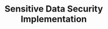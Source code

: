 ---
# src/content/portfolio/data-security-implementation.md
title: "Sensitive Data Security Implementation"
description: "Design and implementation of secure systems for managing sensitive and personal data utilizing modern technology"
keywords: "Data Security, Personal Data Protection, Sensitive Information, Security Implementation, Privacy, Compliance, Data Management, Anthony Trivisano"
client: "Siskinds LLP"
timeline: "2018-2023"
role: "Senior Programmer Analyst"
technologies: ["Data Encryption", "Access Controls", "Secure API Design", "Authentication", "Compliance", "Laravel", "Secure Development"]
category: "Security Implementation"
summary: "Designed and implemented comprehensive security measures for managing sensitive and personal data, ensuring regulatory compliance while maintaining system usability and enabling efficient business operations."
featuredImage: "/images/portfolio/data-security.jpg"

# Challenge section
challengeIntroduction: "The organization handled highly sensitive personal data that required robust security measures to protect client privacy and ensure compliance with relevant regulations, while still enabling efficient business operations."
challenges: [
  "Need to secure highly sensitive personal and legal information throughout its lifecycle",
  "Balancing stringent security requirements with system usability and workflow efficiency",
  "Ensuring compliance with relevant data protection regulations and legal requirements",
  "Managing secure data transfer between internal systems and external platforms",
  "Implementing appropriate access controls based on role and need-to-know principles",
  "Maintaining comprehensive audit trails for all access to and modifications of sensitive data"
]

# Solution section
solutionIntroduction: "I designed and implemented multi-layered security solutions that protected sensitive data through its entire lifecycle while enabling necessary business operations and maintaining regulatory compliance."
solution: [
  {
    title: "Secure System Architecture",
    description: "Designed system architectures with security as a foundational principle, incorporating defense-in-depth strategies. Implemented secure network segregation, comprehensive encryption, and controlled access points to protect sensitive data."
  },
  {
    title: "Authentication & Authorization Framework",
    description: "Developed robust authentication mechanisms with multi-factor options for sensitive operations. Implemented granular role-based access controls that restricted data access based on legitimate business need while maintaining audit trails of all access events."
  },
  {
    title: "Data Protection Implementation",
    description: "Implemented comprehensive data protection measures including field-level encryption for sensitive information, secure data transmission protocols, and appropriate data minimization practices to reduce risk exposure."
  },
  {
    title: "Secure Integration Methods",
    description: "Created secure integration patterns for exchanging data between systems while maintaining security integrity. Implemented tokenization, secure API gateways, and encrypted transmission channels to protect data during transfer."
  }
]

# Development Process
process: [
  {
    title: "Security Requirements Analysis",
    description: "Conducted thorough analysis of security requirements based on data sensitivity, regulatory obligations, and business needs. Performed threat modeling to identify potential vulnerabilities and determine appropriate security controls."
  },
  {
    title: "Security Architecture Design",
    description: "Designed comprehensive security architectures that addressed identified risks while supporting business operations. Created detailed specifications for authentication, authorization, encryption, and secure data handling."
  },
  {
    title: "Secure Development Practices",
    description: "Implemented secure coding practices throughout the development lifecycle. Conducted regular code reviews with security focus, performed static and dynamic security testing, and addressed vulnerabilities proactively."
  },
  {
    title: "Security Testing & Validation",
    description: "Performed extensive security testing including penetration testing, vulnerability scanning, and security control validation. Conducted scenario-based testing to ensure security measures were effective under various conditions."
  },
  {
    title: "Security Monitoring Implementation",
    description: "Established comprehensive security monitoring including access logs, activity auditing, and anomaly detection. Created incident response procedures to address potential security events quickly and effectively."
  }
]

# Results metrics
metrics: [
  {
    value: "100%",
    label: "Compliance with data protection requirements"
  },
  {
    value: "0",
    label: "Security breaches or unauthorized access incidents"
  },
  {
    value: "95%",
    label: "User satisfaction with secure system usability"
  }
]

# Technical highlights
technical: [
  {
    title: "Multi-layered Encryption Implementation",
    description: "Implemented a comprehensive encryption strategy that protected data at rest, in transit, and in use. Utilized industry-standard encryption algorithms with proper key management practices to ensure data remained secure throughout its lifecycle."
  },
  {
    title: "Context-Aware Access Controls",
    description: "Developed sophisticated access control mechanisms that considered not only user roles but also contextual factors such as location, time, device, and access patterns. This approach provided appropriate access restrictions while minimizing legitimate workflow disruption."
  },
  {
    title: "Secure API Architecture",
    description: "Designed a secure API architecture for data exchange that incorporated token-based authentication, request validation, rate limiting, and encrypted payloads. This design protected sensitive data during integration while providing necessary functionality."
  },
  {
    title: "Comprehensive Audit System",
    description: "Implemented a detailed auditing system that tracked all access to and modifications of sensitive data. The system recorded who accessed what data, when, from where, and what actions were performed, creating an immutable audit trail for compliance and security monitoring."
  }
]
---